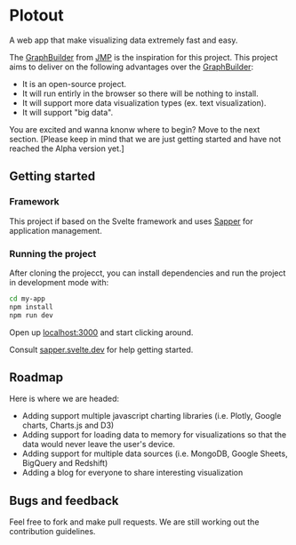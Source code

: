 # Plotout

A web app that make visualizing data extremely fast and easy.

The [GraphBuilder](https://www.jmp.com/en_ch/events/ondemand/mastering-jmp/basics-for-using-graph-builder.html) from [JMP](https://www.jmp.com/en_ca/home.html) is the inspiration for this project. This project aims to deliver on the following advantages over the [GraphBuilder](https://www.jmp.com/en_ch/events/ondemand/mastering-jmp/basics-for-using-graph-builder.html):

- It is an open-source project.
- It will run entirly in the browser so there will be nothing to install.
- It will support more data visualization types (ex. text visualization).
- It will support "big data".

You are excited and wanna knonw where to begin? Move to the next section.
[Please keep in mind that we are just getting started and have not reached the Alpha version yet.]

## Getting started

### Framework

This project if based on the Svelte framework and uses [Sapper](https://github.com/sveltejs/sapper) for application management.

### Running the project

After cloning the projecct, you can install dependencies and run the project in development mode with:

```bash
cd my-app
npm install
npm run dev
```

Open up [localhost:3000](http://localhost:3000) and start clicking around.

Consult [sapper.svelte.dev](https://sapper.svelte.dev) for help getting started.

## Roadmap

Here is where we are headed:

- Adding support multiple javascript charting libraries (i.e. Plotly, Google charts, Charts.js and D3)
- Adding support for loading data to memory for visualizations so that the data would never leave the user's device.
- Adding support for multiple data sources (i.e. MongoDB, Google Sheets, BigQuery and Redshift)
- Adding a blog for everyone to share interesting visualization

## Bugs and feedback

Feel free to fork and make pull requests. We are still working out the contribution guidelines.
